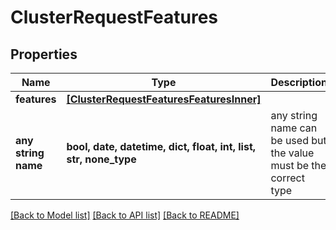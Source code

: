 # ClusterRequestFeatures


## Properties
Name | Type | Description | Notes
------------ | ------------- | ------------- | -------------
**features** | [**[ClusterRequestFeaturesFeaturesInner]**](ClusterRequestFeaturesFeaturesInner.md) |  | [optional] 
**any string name** | **bool, date, datetime, dict, float, int, list, str, none_type** | any string name can be used but the value must be the correct type | [optional]

[[Back to Model list]](../README.md#documentation-for-models) [[Back to API list]](../README.md#documentation-for-api-endpoints) [[Back to README]](../README.md)


